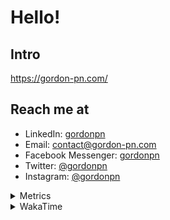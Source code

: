 # Hello!

## Intro

<https://gordon-pn.com/>

## Reach me at

- LinkedIn: [gordonpn](https://www.linkedin.com/in/gordonpn/)
- Email: [contact@gordon-pn.com](mailto:contact@gordon-pn.com)
- Facebook Messenger: [gordonpn](https://www.messenger.com/t/Gordonpn)
- Twitter: [@gordonpn](https://twitter.com/Gordonpn)
- Instagram: [@gordonpn](https://www.instagram.com/gordonpn/)

<details>
  <summary>Metrics</summary>

  <img align="center" src="https://github.com/gordonpn/gordonpn/blob/master/github-metrics.svg" alt="GitHub Metrics">

</details>

<details>
  <summary>WakaTime</summary>

  <!--START_SECTION:waka-->
📊 **This Week I Spent My Time On** 

```text
💬 Programming Languages: 
Java                     14 hrs 19 mins      ███████████░░░░░░░░░░░░░░   44.09 % 
Other                    10 hrs 54 mins      ████████░░░░░░░░░░░░░░░░░   33.53 % 
JSON                     3 hrs 8 mins        ██░░░░░░░░░░░░░░░░░░░░░░░   09.67 % 
Brazil Dependency Config 1 hr 12 mins        █░░░░░░░░░░░░░░░░░░░░░░░░   03.71 % 
Text                     1 hr 8 mins         █░░░░░░░░░░░░░░░░░░░░░░░░   03.53 % 

🔥 Editors: 
Chrome                   18 hrs 32 mins      ██████████████░░░░░░░░░░░   57.03 % 
Slack                    4 hrs 22 mins       ███░░░░░░░░░░░░░░░░░░░░░░   13.48 % 
IntelliJ IDEA            3 hrs 50 mins       ███░░░░░░░░░░░░░░░░░░░░░░   11.83 % 
iTerm2                   3 hrs 26 mins       ███░░░░░░░░░░░░░░░░░░░░░░   10.57 % 
MicrosoftOutlook         42 mins             █░░░░░░░░░░░░░░░░░░░░░░░░   02.17 % 
```


 Last Updated on 30/03/2025 16:25:37 UTC
<!--END_SECTION:waka-->
</details>
